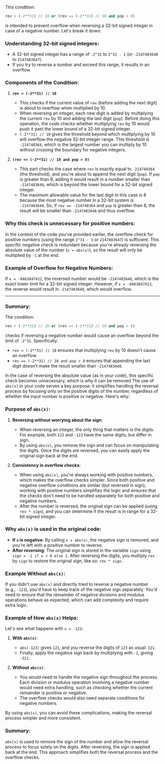 This condition:

```python
rev < (-2**31) // 10 or (rev == (-2**31) // 10 and pop > 8)
```

is intended to prevent overflow when reversing a 32-bit signed integer in case of a negative number. Let's break it down:

### **Understanding 32-bit signed integers:**
- A 32-bit signed integer has a range of `-2^31` to `2^31 - 1` (or `-2147483648` to `2147483647`).
- If you try to reverse a number and exceed this range, it results in an overflow.

### **Components of the Condition:**

1. **`rev < (-2**31) // 10`**
   - This checks if the current value of `rev` (before adding the next digit) is about to overflow when multiplied by 10.
   - When reversing an integer, each new digit is added by multiplying the current `rev` by 10 and adding the last digit (`pop`). Before doing this operation, the code checks whether multiplying `rev` by 10 would push it past the lower bound of a 32-bit signed integer.
   - `(-2**31) // 10` gives the threshold beyond which multiplying by 10 will overflow the negative 32-bit integer range. This threshold is `-214748364`, which is the largest number you can multiply by 10 without crossing the boundary for negative integers.

2. **`(rev == (-2**31) // 10 and pop > 8)`**
   - This part checks the case where `rev` is exactly equal to `-214748364` (the threshold), and you're about to append the next digit (`pop`). If `pop` is greater than 8, adding it would result in a number smaller than `-2147483648`, which is beyond the lower bound for a 32-bit signed integer.
   - The maximum allowable value for the last digit in this case is 8 because the most negative number in a 32-bit system is `-2147483648`. So, if `rev == -214748364` and `pop` is greater than 8, the result will be smaller than `-2147483648` and thus overflow.

### **Why this check is unnecessary for positive numbers:**
In the context of the code you've provided earlier, the overflow check for positive numbers (using the range `2^31 - 1` or `2147483647`) is sufficient. This specific negative check is redundant because you're already reversing the absolute value of the number (`x = abs(x)`), so the result will only be multiplied by `-1` at the end.

### Example of Overflow for Negative Numbers:
If `x = -8463847412`, the reversed number would be `-2147483648`, which is the exact lower limit for a 32-bit signed integer. However, if `x = -8463847413`, the reverse would result in `-2147483649`, which would overflow.

---

### **Summary:**
The condition:

```python
rev < (-2**31) // 10 or (rev == (-2**31) // 10 and pop > 8)
```

checks if reversing a negative number would cause an overflow beyond the limit of `-2^31`. Specifically:
- `rev < (-2**31) // 10` ensures that multiplying `rev` by 10 doesn't cause an overflow.
- `rev == (-2**31) // 10 and pop > 8` ensures that appending the last digit doesn't make the result smaller than `-2147483648`. 

In the case of reversing the absolute value (as in your code), this specific check becomes unnecessary, which is why it can be removed
The use of `abs(x)` in your code serves a key purpose: it simplifies handling the reversal process by focusing only on the positive digits of the number, regardless of whether the input number is positive or negative. Here's why:

### **Purpose of `abs(x)`**:
1. **Reversing without worrying about the sign**:
   - When reversing an integer, the only thing that matters is the digits. For example, both `123` and `-123` have the same digits, but differ in sign.
   - By using `abs(x)`, you remove the sign and can focus on manipulating the digits. Once the digits are reversed, you can easily apply the original sign back at the end.

2. **Consistency in overflow checks**:
   - When using `abs(x)`, you're always working with positive numbers, which makes the overflow checks simpler. Since both positive and negative overflow conditions are similar (but reversed in sign), working with positive numbers simplifies the logic and ensures that the checks don't need to be handled separately for both positive and negative numbers.
   - After the number is reversed, the original sign can be applied (using `rev * sign`), and you can determine if the result is in range for a 32-bit signed integer.

### **Why `abs(x)` is used in the original code**:
- **If `x` is negative**: By calling `x = abs(x)`, the negative sign is removed, and you're left with a positive number to reverse.
- **After reversing**: The original sign is stored in the variable `sign` using `sign = -1 if x < 0 else 1`. After reversing the digits, you multiply `rev` by `sign` to restore the original sign, like so: `rev * sign`.

### Example Without `abs(x)`:
If you didn't use `abs(x)` and directly tried to reverse a negative number (e.g., `-123`), you'd have to keep track of the negative sign separately. You'd need to ensure that the remainder of negative divisions and modulus operations behave as expected, which can add complexity and require extra logic.

### Example of How `abs(x)` Helps:

Let's see what happens with `x = -123`:

1. **With `abs(x)`**:
   - `abs(-123)` gives `123`, and you reverse the digits of `123` as usual: `321`.
   - Finally, apply the negative sign back by multiplying with `-1`, giving `-321`.

2. **Without `abs(x)`**:
   - You would need to handle the negative sign throughout the process. Each division or modulus operation involving a negative number would need extra handling, such as checking whether the current remainder is positive or negative.
   - The overflow checks would also need separate conditions for negative numbers.

By using `abs(x)`, you can avoid these complications, making the reversal process simpler and more consistent.

### **Summary**:
`abs(x)` is used to remove the sign of the number and allow the reversal process to focus solely on the digits. After reversing, the sign is applied back at the end. This approach simplifies both the reversal process and the overflow checks.
